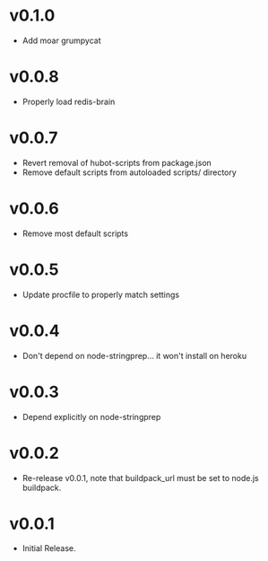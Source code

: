 v0.1.0
======
* Add moar grumpycat

v0.0.8
======
* Properly load redis-brain

v0.0.7
======
* Revert removal of hubot-scripts from package.json
* Remove default scripts from autoloaded scripts/ directory

v0.0.6
======
* Remove most default scripts

v0.0.5
======
* Update procfile to properly match settings

v0.0.4
======
* Don't depend on node-stringprep... it won't install on heroku

v0.0.3
======
* Depend explicitly on node-stringprep

v0.0.2
======
* Re-release v0.0.1, note that buildpack_url must be set to node.js buildpack.

v0.0.1
======
* Initial Release.

